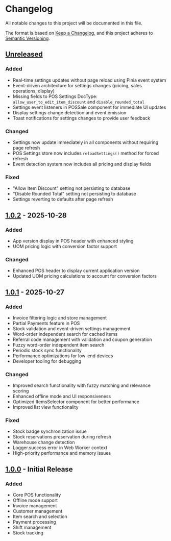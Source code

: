 # Changelog

All notable changes to this project will be documented in this file.

The format is based on [Keep a Changelog](https://keepachangelog.com/en/1.1.0/),
and this project adheres to [Semantic Versioning](https://semver.org/spec/v2.0.0.html).

## [Unreleased]

### Added
- Real-time settings updates without page reload using Pinia event system
- Event-driven architecture for settings changes (pricing, sales operations, display)
- Missing fields to POS Settings DocType: `allow_user_to_edit_item_discount` and `disable_rounded_total`
- Settings event listeners in POSSale component for immediate UI updates
- Display settings change detection and event emission
- Toast notifications for settings changes to provide user feedback

### Changed
- Settings now update immediately in all components without requiring page refresh
- POS Settings store now includes `reloadSettings()` method for forced refresh
- Event detection system now includes all pricing and display fields

### Fixed
- "Allow Item Discount" setting not persisting to database
- "Disable Rounded Total" setting not persisting to database
- Settings reverting to defaults after page refresh

## [1.0.2] - 2025-10-28

### Added
- App version display in POS header with enhanced styling
- UOM pricing logic with conversion factor support

### Changed
- Enhanced POS header to display current application version
- Updated UOM pricing calculations to account for conversion factors

## [1.0.1] - 2025-10-27

### Added
- Invoice filtering logic and store management
- Partial Payments feature in POS
- Stock validation and event-driven settings management
- Word-order independent search for cached items
- Referral code management with validation and coupon generation
- Fuzzy word-order independent item search
- Periodic stock sync functionality
- Performance optimizations for low-end devices
- Developer tooling for debugging

### Changed
- Improved search functionality with fuzzy matching and relevance scoring
- Enhanced offline mode and UI responsiveness
- Optimized ItemsSelector component for better performance
- Improved list view functionality

### Fixed
- Stock badge synchronization issue
- Stock reservations preservation during refresh
- Warehouse change detection
- Logger.success error in Web Worker context
- High-priority performance and memory issues

## [1.0.0] - Initial Release

### Added
- Core POS functionality
- Offline mode support
- Invoice management
- Customer management
- Item search and selection
- Payment processing
- Shift management
- Stock tracking

[Unreleased]: https://github.com/yourusername/pos_next/compare/v1.0.2...HEAD
[1.0.2]: https://github.com/yourusername/pos_next/compare/v1.0.1...v1.0.2
[1.0.1]: https://github.com/yourusername/pos_next/compare/v1.0.0...v1.0.1
[1.0.0]: https://github.com/yourusername/pos_next/releases/tag/v1.0.0
